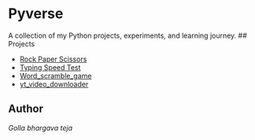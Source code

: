 <h1>Pyverse</h1>
A collection of my Python projects, experiments, and learning journey.
## Projects

- [Rock Paper Scissors](./rock_paper_scissors/README.md)
- [Typing Speed Test  ](./typing_speed_test/README.md)
- [Word_scramble_game ](./word_scramble/README.md)
- [yt_video_downloader ](./youtubevideo_downloader/README.md)
## Author

<em>Golla bhargava teja<em>

